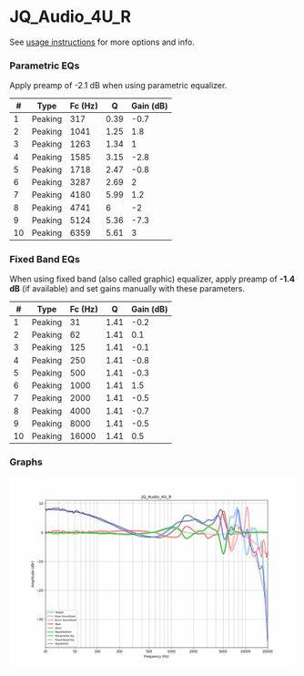 # JQ_Audio_4U_R
See [usage instructions](https://github.com/jaakkopasanen/AutoEq#usage) for more options and info.

### Parametric EQs
Apply preamp of -2.1 dB when using parametric equalizer.

|   # | Type    |   Fc (Hz) |    Q |   Gain (dB) |
|-----|---------|-----------|------|-------------|
|   1 | Peaking |       317 | 0.39 |        -0.7 |
|   2 | Peaking |      1041 | 1.25 |         1.8 |
|   3 | Peaking |      1263 | 1.34 |         1   |
|   4 | Peaking |      1585 | 3.15 |        -2.8 |
|   5 | Peaking |      1718 | 2.47 |        -0.8 |
|   6 | Peaking |      3287 | 2.69 |         2   |
|   7 | Peaking |      4180 | 5.99 |         1.2 |
|   8 | Peaking |      4741 | 6    |        -2   |
|   9 | Peaking |      5124 | 5.36 |        -7.3 |
|  10 | Peaking |      6359 | 5.61 |         3   |

### Fixed Band EQs
When using fixed band (also called graphic) equalizer, apply preamp of **-1.4 dB** (if available) and set gains manually with these parameters.

|   # | Type    |   Fc (Hz) |    Q |   Gain (dB) |
|-----|---------|-----------|------|-------------|
|   1 | Peaking |        31 | 1.41 |        -0.2 |
|   2 | Peaking |        62 | 1.41 |         0.1 |
|   3 | Peaking |       125 | 1.41 |        -0.1 |
|   4 | Peaking |       250 | 1.41 |        -0.8 |
|   5 | Peaking |       500 | 1.41 |        -0.3 |
|   6 | Peaking |      1000 | 1.41 |         1.5 |
|   7 | Peaking |      2000 | 1.41 |        -0.5 |
|   8 | Peaking |      4000 | 1.41 |        -0.7 |
|   9 | Peaking |      8000 | 1.41 |        -0.5 |
|  10 | Peaking |     16000 | 1.41 |         0.5 |

### Graphs
![](./JQ_Audio_4U_R.png)
